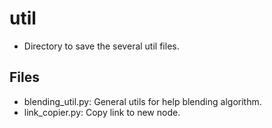 # util
* Directory to save the several util files.

## Files
* blending_util.py: General utils for help blending algorithm.
* link_copier.py: Copy link to new node.
